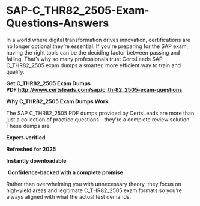 # SAP-C_THR82_2505-Exam-Questions-Answers
<p>In a world where digital transformation drives innovation, certifications are no longer optional they&rsquo;re essential. If you&#39;re preparing for the SAP exam, having the right tools can be the deciding factor between passing and failing. That&rsquo;s why so many professionals trust CertsLeads SAP C_THR82_2505 exam dumps a smarter, more efficient way to train and qualify.</p> <p><strong>Get C_THR82_2505 Exam Dumps PDF&nbsp;<a href="http://www.certsleads.com/sap/c_thr82_2505-exam-questions">http://www.certsleads.com/sap/c_thr82_2505-exam-questions</a></strong></p> <p><strong>Why C_THR82_2505 Exam Dumps Work</strong></p> <p>The SAP C_THR82_2505 PDF dumps provided by CertsLeads are more than just a collection of practice questions&mdash;they&#39;re a complete review solution. These dumps are:</p> <p><strong>Expert-verified</strong></p> <p><strong>Refreshed for 2025</strong></p> <p><strong>Instantly downloadable</strong></p> <p>&nbsp;<strong>Confidence-backed with a complete promise</strong></p> <p>Rather than overwhelming you with unnecessary theory, they focus on high-yield areas and legitimate C_THR82_2505 exam formats so you&rsquo;re always aligned with what the actual test demands.</p> <p>&nbsp;</p>
